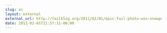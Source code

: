 ```yaml
---
slug: ac
layout: external
external_url: http://failblog.org/2011/02/01/epic-fail-photo-win-snowpocalypse-prayers/?utm_source=feedburner&utm_medium=feed&utm_campaign=Feed%3A+failblog+%28The+FAIL+Blog+-+Fail+Pictures+%26+Videos+at+Failblog.ORG%29
date: 2011-02-01T21:57:11-06:00
---
```

